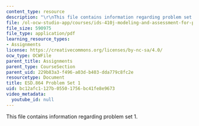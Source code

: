 ```yaml
---
content_type: resource
description: "\r\nThis file contains information regarding problem set 1."
file: /ol-ocw-studio-app/courses/ids-410j-modeling-and-assessment-for-policy-spring-2013/bc12afc1127b05501756bc41fe8e9673_MITESD_864S13_PS1.pdf
file_size: 590975
file_type: application/pdf
learning_resource_types:
- Assignments
license: https://creativecommons.org/licenses/by-nc-sa/4.0/
ocw_type: OCWFile
parent_title: Assignments
parent_type: CourseSection
parent_uid: 229b83a3-f496-a03d-b403-dda779c8fc2e
resourcetype: Document
title: ESD.864 Problem Set 1
uid: bc12afc1-127b-0550-1756-bc41fe8e9673
video_metadata:
  youtube_id: null
---
```


This file contains information regarding problem set 1.